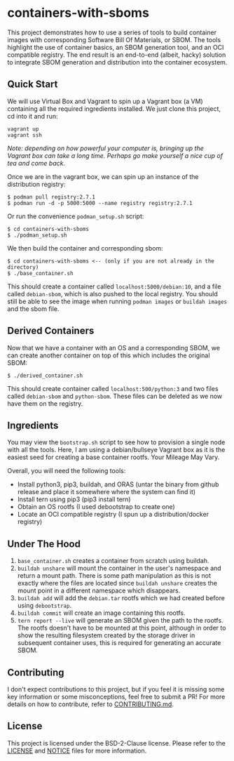 # containers-with-sboms

This project demonstrates how to use a series of tools to build container images with corresponding Software Bill Of Materials, or SBOM. The tools highlight the use of container basics, an SBOM generation tool, and an OCI compatible registry. The end result is an end-to-end (albeit, hacky) solution to integrate SBOM generation and distribution into the container ecosystem.

## Quick Start

We will use Virtual Box and Vagrant to spin up a Vagrant box (a VM) containing all the required ingredients installed. We just clone this project, cd into it and run:
```
vagrant up
vagrant ssh
```

_Note: depending on how powerful your computer is, bringing up the Vagrant box can take a long time. Perhaps go make yourself a nice cup of tea and come back._

Once we are in the vagrant box, we can spin up an instance of the distribution registry:
```
$ podman pull registry:2.7.1
$ podman run -d -p 5000:5000 --name registry registry:2.7.1
```
Or run the convenience `podman_setup.sh` script:
```
$ cd containers-with-sboms
$ ./podman_setup.sh
```

We then build the container and corresponding sbom:
```
$ cd containers-with-sboms <-- (only if you are not already in the directory)
$ ./base_container.sh
```

This should create a container called `localhost:5000/debian:10`, and a file called `debian-sbom`, which is also pushed to the local registry. You should still be able to see the image when running `podman images` or `buildah images` and the sbom file.

## Derived Containers

Now that we have a container with an OS and a corresponding SBOM, we can create another container on top of this which includes the original SBOM:
```
$ ./derived_container.sh
```

This should create container called `localhost:500/python:3` and two files called `debian-sbom` and `python-sbom`. These files can be deleted as we now have them on the registry.

## Ingredients

You may view the `bootstrap.sh` script to see how to provision a single node with all the tools. Here, I am using a debian/bullseye Vagrant box as it is the easiest seed for creating a base container rootfs. Your Mileage May Vary.

Overall, you will need the following tools: 
- Install python3, pip3, buildah, and ORAS (untar the binary from github release and place it somewhere where the system can find it)
- Install tern using pip3 (pip3 install tern)
- Obtain an OS rootfs (I used debootstrap to create one)
- Locate an OCI compatible registry (I spun up a distribution/docker registry)

## Under The Hood

1. `base_container.sh` creates a container from scratch using buildah.
2. `buildah unshare` will mount the container in the user's namespace and return a mount path. There is some path manipulation as this is not exactly where the files are located since `buildah unshare` creates the mount point in a different namespace which disappears.
3. `buildah add` will add the `debian.tar` rootfs which we had created before using `debootstrap`.
4. `buildah commit` will create an image containing this rootfs.
5. `tern report --live` will generate an SBOM given the path to the rootfs. The rootfs doesn't have to be mounted at this point, although in order to show the resulting filesystem created by the storage driver in subsequent container uses, this is required for generating an accurate SBOM.

## Contributing

I don't expect contributions to this project, but if you feel it is missing some key information or some misconceptions, feel free to submit a PR! For more details on how to contribute, refer to [CONTRIBUTING.md](CONTRIBUTING.md).

## License

This project is licensed under the BSD-2-Clause license. Please refer to the [LICENSE](LICENSE) and [NOTICE](NOTICE) files for more information.
